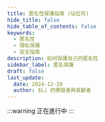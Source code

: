 ```yaml
---
title: 匿名性保護指南 (佔位符)
hide_title: false
hide_table_of_contents: false
keywords:
  - 匿名性
  - 隱私保護
  - 安全指南
description: 如何保護自己的匿名性
sidebar_label: 匿名保護
draft: false
last_update:
  date: 2024-12-28
  author: $Li 的開發者與貢獻者
---
```


:::warning
正在進行中
:::
